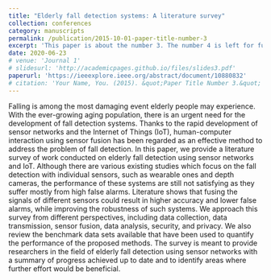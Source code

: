 ```yaml
---
title: "Elderly fall detection systems: A literature survey"
collection: conferences
category: manuscripts
permalink: /publication/2015-10-01-paper-title-number-3
excerpt: 'This paper is about the number 3. The number 4 is left for future work.'
date: 2020-06-23
# venue: 'Journal 1'
# slidesurl: 'http://academicpages.github.io/files/slides3.pdf'
paperurl: 'https://ieeexplore.ieee.org/abstract/document/10880832'
# citation: 'Your Name, You. (2015). &quot;Paper Title Number 3.&quot; <i>Journal 1</i>. 1(3).'
---
```

Falling is among the most damaging event elderly people may experience. With the ever-growing aging population, there is an urgent need for the development of fall detection systems. Thanks to the rapid development of sensor networks and the Internet of Things (IoT), human-computer interaction using sensor fusion has been regarded as an effective method to address the problem of fall detection. In this paper, we provide a literature survey of work conducted on elderly fall detection using sensor networks and IoT. Although there are various existing studies which focus on the fall detection with individual sensors, such as wearable ones and depth cameras, the performance of these systems are still not satisfying as they suffer mostly from high false alarms. Literature shows that fusing the signals of different sensors could result in higher accuracy and lower false alarms, while improving the robustness of such systems. We approach this survey from different perspectives, including data collection, data transmission, sensor fusion, data analysis, security, and privacy. We also review the benchmark data sets available that have been used to quantify the performance of the proposed methods. The survey is meant to provide researchers in the field of elderly fall detection using sensor networks with a summary of progress achieved up to date and to identify areas where further effort would be beneficial.